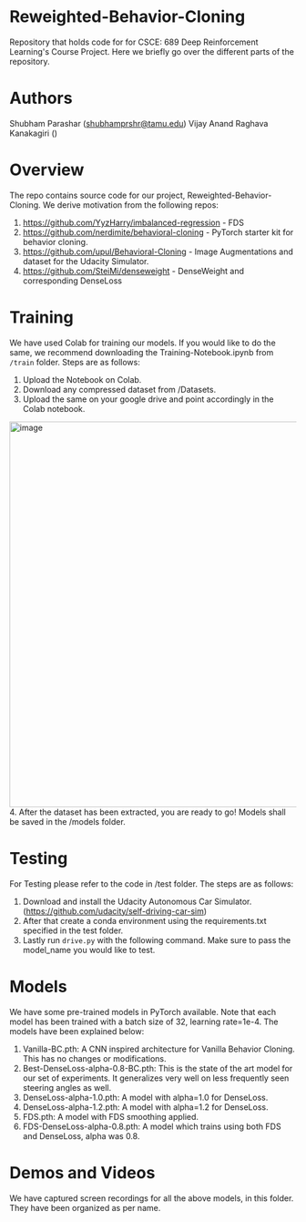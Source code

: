 # Reweighted-Behavior-Cloning
Repository that holds code for for CSCE: 689 Deep Reinforcement Learning's Course Project. Here we briefly go over the different parts of the repository.

# Authors
Shubham Parashar (shubhamprshr@tamu.edu)
Vijay Anand Raghava Kanakagiri ()

# Overview
The repo contains source code for our project, Reweighted-Behavior-Cloning. We derive motivation from the following repos:
1. https://github.com/YyzHarry/imbalanced-regression - FDS
2. https://github.com/nerdimite/behavioral-cloning - PyTorch starter kit for behavior cloning.
3. https://github.com/upul/Behavioral-Cloning - Image Augmentations and dataset for the Udacity Simulator.
4. https://github.com/SteiMi/denseweight -  DenseWeight and corresponding DenseLoss

# Training
We have used Colab for training our models. If you would like to do the same, we recommend downloading the Training-Notebook.ipynb from `/train` folder. 
Steps are as follows:
1. Upload the Notebook on Colab.
2. Download any compressed dataset from /Datasets.
3. Upload the same on your google drive and point accordingly in the Colab notebook.
<img width="677" alt="image" src="https://user-images.githubusercontent.com/113248148/205719301-bdea6227-2de1-4f1f-9b5f-8db0c197cd45.png">
4. After the dataset has been extracted, you are ready to go! Models shall be saved in the /models folder.

# Testing
For Testing please refer to the code in /test folder. The steps are as follows:
1. Download and install the Udacity Autonomous Car Simulator. (https://github.com/udacity/self-driving-car-sim)
2. After that create a conda environment using the requirements.txt specified in the test folder. 
3. Lastly run `drive.py` with the following command. Make sure to pass the model_name you would like to test.

# Models
We have some pre-trained models in PyTorch available. Note that each model has been trained with a batch size of 32, learning rate=1e-4. The models have been explained below:
1. Vanilla-BC.pth: A CNN inspired architecture for Vanilla Behavior Cloning. This has no changes or modifications.
2. Best-DenseLoss-alpha-0.8-BC.pth: This is the state of the art model for our set of experiments. It generalizes very well on less frequently seen steering angles as well.
3. DenseLoss-alpha-1.0.pth: A model with alpha=1.0 for DenseLoss.
4. DenseLoss-alpha-1.2.pth: A model with alpha=1.2 for DenseLoss.
5. FDS.pth: A model with FDS smoothing applied.
6. FDS-DenseLoss-alpha-0.8.pth: A model which trains using both FDS and DenseLoss, alpha was 0.8.

# Demos and Videos
We have captured screen recordings for all the above models, in this folder. They have been organized as per name.

